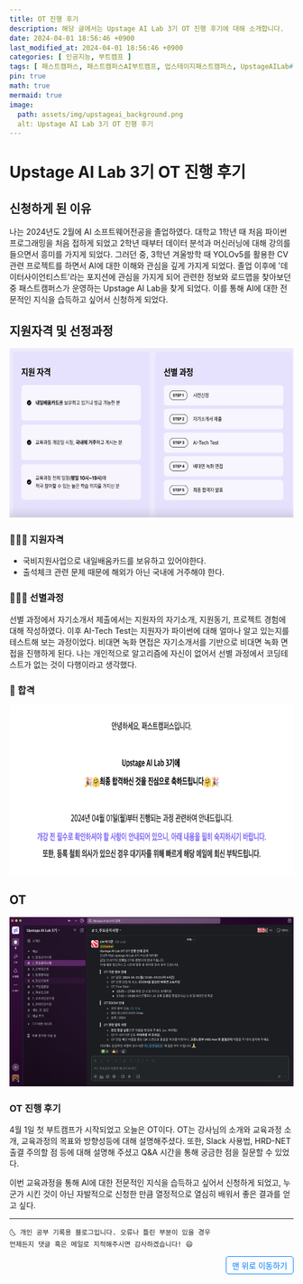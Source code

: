 ```yaml
---
title: OT 진행 후기
description: 해당 글에서는 Upstage AI Lab 3기 OT 진행 후기에 대해 소개합니다.
date: 2024-04-01 18:56:46 +0900
last_modified_at: 2024-04-01 18:56:46 +0900
categories: [ 인공지능, 부트캠프 ]
tags: [ 패스트캠퍼스, 패스트캠퍼스AI부트캠프, 업스테이지패스트캠퍼스, UpstageAILab#국비지원, 패스트캠퍼스업스테이지에이아이랩, 패스트캠퍼스업스테이지부트캠프 ]
pin: true
math: true
mermaid: true
image:
  path: assets/img/upstageai_background.png
  alt: Upstage AI Lab 3기 OT 진행 후기
---
```


# Upstage AI Lab 3기 OT 진행 후기
## 신청하게 된 이유
나는 2024년도 2월에 AI 소프트웨어전공을 졸업하였다. 대학교 1학년 때 처음 파이썬 프로그래밍을 처음 접하게 되었고 2학년 때부터 데이터 분석과 머신러닝에 대해 강의를 들으면서 흥미를 가지게 되었다. 그러던 중, 3학년 겨울방학 때 YOLOv5를 활용한 CV 관련 프로젝트를 하면서 AI에 대한 이해와 관심을 깊게 가지게 되었다. 졸업 이후에 '데이터사이언티스트'라는 포지션에 관심을 가지게 되어 관련한 정보와 로드맵을 찾아보던 중 패스트캠퍼스가 운영하는 Upstage AI Lab을 찾게 되었다. 이를 통해 AI에 대한 전문적인 지식을 습득하고 싶어서 신청하게 되었다.

## 지원자격 및 선정과정
<img src="https://github.com/SUNGMYEONGGI/image/blob/main/%EC%A7%80%EC%9B%90%EC%84%A0%EB%B3%84.png?raw=true" width="550" height="300">

### 🙆🏻‍♂ 지원자격
 - 국비지원사업으로 내일배움카드를 보유하고 있어야한다.
 - 출석체크 관련 문제 때문에 해외가 아닌 국내에 거주해야 한다.

### 🙅🏻‍♂️ 선별과정
선별 과정에서 자기소개서 제출에서는 지원자의 자기소개, 지원동기, 프로젝트 경험에 대해 작성하였다. 이후 AI-Tech Test는 지원자가 파이썬에 대해 얼마나 알고 있는지를 테스트해 보는 과정이었다. 비대면 녹화 면접은 자기소개서를 기반으로 비대면 녹화 면접을 진행하게 된다. 나는 개인적으로 알고리즘에 자신이 없어서 선별 과정에서 코딩테스트가 없는 것이 다행이라고 생각했다.

### 🎉 합격
<img src="https://github.com/SUNGMYEONGGI/image/blob/main/AiLab%ED%95%A9%EA%B2%A9.png?raw=true" width="550" height="300">

## OT
<img src="https://github.com/SUNGMYEONGGI/image/blob/main/OT%20slack.png?raw=true" width="550" height="300">

### OT 진행 후기
4월 1일 첫 부트캠프가 시작되었고 오늘은 OT이다. OT는 강사님의 소개와 교육과정 소개, 교육과정의 목표와 방향성등에 대해 설명해주셨다. 또한, Slack 사용법, HRD-NET  출결 주의할 점 등에 대해 설명해 주셨고 Q&A 시간을 통해 궁금한 점을 질문할 수 있었다.

이번 교육과정을 통해 AI에 대한 전문적인 지식을 습득하고 싶어서 신청하게 되었고, 누군가 시킨 것이 아닌 자발적으로 신청한 만큼 열정적으로 열심히 배워서 좋은 결과를 얻고 싶다. 

***
    🌜 개인 공부 기록용 블로그입니다. 오류나 틀린 부분이 있을 경우 
    언제든지 댓글 혹은 메일로 지적해주시면 감사하겠습니다! 😄


<a href="#" style="display: inline-block; padding: 5px 10px; color: #007bff; text-decoration: none; border: 0.5px solid #007bff; border-radius: 5px; float: right;">맨 위로 이동하기</a>
